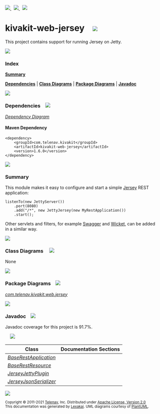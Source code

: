 [//]: # (start-user-text)

<a href="https://www.kivakit.org">
<img src="https://telenav.github.io/telenav-assets/images/iconsweb-32.png" srcset="https://telenav.github.io/telenav-assets/images/iconsweb-32-2x.png 2x"/>
</a>
&nbsp;
<a href="https://twitter.com/openkivakit">
<img src="https://telenav.github.io/telenav-assets/images/iconstwitter-32.png" srcset="https://telenav.github.io/telenav-assets/images/iconstwitter-32-2x.png 2x"/>
</a>
&nbsp;
<a href="https://kivakit.zulipchat.com">
<img src="https://telenav.github.io/telenav-assets/images/iconszulip-32.png" srcset="https://telenav.github.io/telenav-assets/images/iconszulip-32-2x.png 2x"/>
</a>

[//]: # (end-user-text)

# kivakit-web-jersey &nbsp;&nbsp; <img src="https://telenav.github.io/telenav-assets/images/icons/server-32.png" srcset="https://telenav.github.io/telenav-assets/images/icons/server-32-2x.png 2x"/>

This project contains support for running Jersey on Jetty.

<img src="https://telenav.github.io/telenav-assets/images/iconshorizontal-line-512.png" srcset="https://telenav.github.io/telenav-assets/png/separators/horizontal-line-512-2x.png 2x"/>

### Index

[**Summary**](#summary)  

[**Dependencies**](#dependencies) | [**Class Diagrams**](#class-diagrams) | [**Package Diagrams**](#package-diagrams) | [**Javadoc**](#javadoc)

<img src="https://telenav.github.io/telenav-assets/images/iconshorizontal-line-512.png" srcset="https://telenav.github.io/telenav-assets/png/separators/horizontal-line-512-2x.png 2x"/>

### Dependencies <a name="dependencies"></a> &nbsp;&nbsp; <img src="https://telenav.github.io/telenav-assets/images/iconsdependencies-32.png" srcset="https://telenav.github.io/telenav-assets/images/iconsdependencies-32-2x.png 2x"/>

[*Dependency Diagram*](https://www.kivakit.org/1.6.0/lexakai/kivakit-extensions/kivakit-web/jersey/documentation/diagrams/dependencies.svg)

#### Maven Dependency

    <dependency>
        <groupId>com.telenav.kivakit</groupId>
        <artifactId>kivakit-web-jersey</artifactId>
        <version>1.6.0</version>
    </dependency>

<img src="https://telenav.github.io/telenav-assets/images/iconshorizontal-line-128.png" srcset="https://telenav.github.io/telenav-assets/png/separators/horizontal-line-128-2x.png 2x"/>

[//]: # (start-user-text)

### Summary <a name = "summary"></a>

This module makes it easy to configure and start a simple [Jersey](https://eclipse-ee4j.github.io/jersey/) REST application:

    listenTo(new JettyServer())
        .port(8080)
        .add("/*", new JettyJersey(new MyRestApplication())
        .start();

Other servlets and filters, for example [Swagger](../swagger/README.md) and [Wicket](../wicket/README.md), can be added in a similar way.

[//]: # (end-user-text)

<img src="https://telenav.github.io/telenav-assets/images/iconshorizontal-line-128.png" srcset="https://telenav.github.io/telenav-assets/png/separators/horizontal-line-128-2x.png 2x"/>

### Class Diagrams <a name="class-diagrams"></a> &nbsp; &nbsp; <img src="https://telenav.github.io/telenav-assets/images/iconsdiagram-40.png" srcset="https://telenav.github.io/telenav-assets/images/iconsdiagram-40-2x.png 2x"/>

None

<img src="https://telenav.github.io/telenav-assets/images/iconshorizontal-line-128.png" srcset="https://telenav.github.io/telenav-assets/png/separators/horizontal-line-128-2x.png 2x"/>

### Package Diagrams <a name="package-diagrams"></a> &nbsp;&nbsp; <img src="https://telenav.github.io/telenav-assets/images/iconsbox-32.png" srcset="https://telenav.github.io/telenav-assets/images/iconsbox-32-2x.png 2x"/>

[*com.telenav.kivakit.web.jersey*](https://www.kivakit.org/1.6.0/lexakai/kivakit-extensions/kivakit-web/jersey/documentation/diagrams/com.telenav.kivakit.web.jersey.svg)

<img src="https://telenav.github.io/telenav-assets/images/iconshorizontal-line-128.png" srcset="https://telenav.github.io/telenav-assets/png/separators/horizontal-line-128-2x.png 2x"/>

### Javadoc <a name="javadoc"></a> &nbsp;&nbsp; <img src="https://telenav.github.io/telenav-assets/images/iconsbooks-32.png" srcset="https://telenav.github.io/telenav-assets/images/iconsbooks-32-2x.png 2x"/>

Javadoc coverage for this project is 91.7%.  
  
&nbsp; &nbsp; <img src="https://telenav.github.io/telenav-assets/meter-90-96.png" srcset="https://telenav.github.io/telenav-assets/meter-90-96-2x.png 2x"/>




| Class | Documentation Sections |
|---|---|
| [*BaseRestApplication*](https://www.kivakit.org/1.6.0/javadoc/kivakit-extensions/kivakit.web.jersey///////////////////////////////////////////////////.html) |  |  
| [*BaseRestResource*](https://www.kivakit.org/1.6.0/javadoc/kivakit-extensions/kivakit.web.jersey////////////////////////////////////////////////.html) |  |  
| [*JerseyJettyPlugin*](https://www.kivakit.org/1.6.0/javadoc/kivakit-extensions/kivakit.web.jersey/////////////////////////////////////////////////.html) |  |  
| [*JerseyJsonSerializer*](https://www.kivakit.org/1.6.0/javadoc/kivakit-extensions/kivakit.web.jersey////////////////////////////////////////////////////.html) |  |  

[//]: # (start-user-text)



[//]: # (end-user-text)

<img src="https://telenav.github.io/telenav-assets/images/iconshorizontal-line-512.png" srcset="https://telenav.github.io/telenav-assets/png/separators/horizontal-line-512-2x.png 2x"/>

<sub>Copyright &#169; 2011-2021 [Telenav](https://telenav.com), Inc. Distributed under [Apache License, Version 2.0](LICENSE)</sub>  
<sub>This documentation was generated by [Lexakai](https://lexakai.org). UML diagrams courtesy of [PlantUML](https://plantuml.com).</sub>
